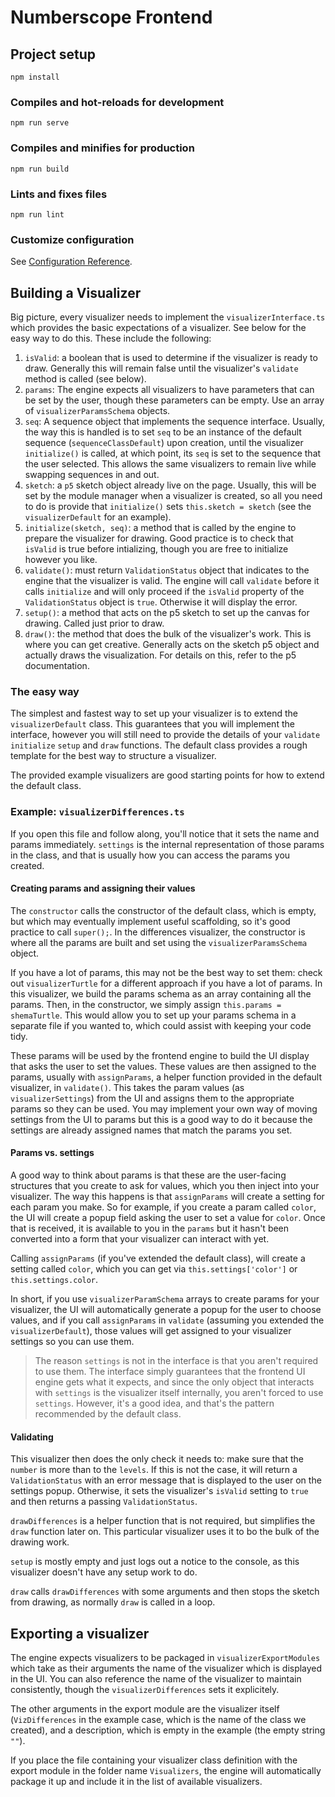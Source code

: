 # Numberscope Frontend

## Project setup
```
npm install
```

### Compiles and hot-reloads for development
```
npm run serve
```

### Compiles and minifies for production
```
npm run build
```

### Lints and fixes files
```
npm run lint
```

### Customize configuration
See [Configuration Reference](https://cli.vuejs.org/config/).

## Building a Visualizer

Big picture, every visualizer needs to implement the `visualizerInterface.ts` which provides the basic expectations of a visualizer. See below for the easy way to do this. These include the following:

1. `isValid`: a boolean that is used to determine if the visualizer is ready to draw. Generally this will remain false until the visualizer's `validate` method is called (see below).
2. `params`: The engine expects all visualizers to have parameters that can be set by the user, though these parameters can be empty. Use an array of `visualizerParamsSchema` objects.
3. `seq`: A sequence object that implements the sequence interface. Usually, the way this is handled is to set `seq` to be an instance of the default sequence (`sequenceClassDefault`) upon creation, until the visualizer `initialize()` is called, at which point, its `seq` is set to the sequence that the user selected. This allows the same visualizers to remain live while swapping sequences in and out.
4. `sketch`: a `p5` sketch object already live on the page. Usually, this will be set by the module manager when a visualizer is created, so all you need to do is provide that `initialize()` sets `this.sketch = sketch` (see the `visualizerDefault` for an example).
5. `initialize(sketch, seq)`: a method that is called by the engine to prepare the visualizer for drawing. Good practice is to check that `isValid` is true before intializing, though you are free to initialize however you like.
6. `validate()`: must return `ValidationStatus` object that indicates to the engine that the visualizer is valid. The engine will call `validate` before it calls `initialize` and will only proceed if the `isValid` property of the `ValidationStatus` object is `true`. Otherwise it will display the error.
7. `setup()`: a method that acts on the p5 sketch to set up the canvas for drawing. Called just prior to draw.
8. `draw()`: the method that does the bulk of the visualizer's work. This is where you can get creative. Generally acts on the sketch p5 object and actually draws the visualization. For details on this, refer to the p5 documentation.

### The easy way

The simplest and fastest way to set up your visualizer is to extend the `visualizerDefault` class. This guarantees that you will implement the interface, however you will still need to provide the details of your `validate` `initialize` `setup` and `draw` functions. The default class provides a rough template for the best way to structure a visualizer.

The provided example visualizers are good starting points for how to extend the default class.

### Example: `visualizerDifferences.ts`

If you open this file and follow along, you'll notice that it sets the name and params immediately. `settings` is the internal representation of those params in the class, and that is usually how you can access the params you created.

#### Creating params and assigning their values

The `constructor` calls the constructor of the default class, which is empty, but which may eventually implement useful scaffolding, so it's good practice to call `super();`. In the differences visualizer, the constructor is where all the params are built and set using the `visualizerParamsSchema` object.

If you have a lot of params, this may not be the best way to set them: check out `visualizerTurtle` for a different approach if you have a lot of params. In this visualizer, we build the params schema as an array containing all the params. Then, in the constructor, we simply assign `this.params = shemaTurtle`. This would allow you to set up your params schema in a separate file if you wanted to, which could assist with keeping your code tidy.

These params will be used by the frontend engine to build the UI display that asks the user to set the values. These values are then assigned to the params, usually with `assignParams`, a helper function provided in the default visualizer, in `validate()`. This takes the param values (as `visualizerSettings`) from the UI and assigns them to the appropriate params so they can be used. You may implement your own way of moving settings from the UI to params but this is a good way to do it because the settings are already assigned names that match the params you set.

#### Params vs. settings

A good way to think about params is that these are the user-facing structures that you create to ask for values, which you then inject into your visualizer. The way this happens is that `assignParams` will create a setting for each param you make. So for example, if you create a param called `color`, the UI will create a popup field asking the user to set a value for `color`. Once that is received, it is available to you in the `params` but it hasn't been converted into a form that your visualizer can interact with yet.

Calling `assignParams` (if you've extended the default class), will create a setting called `color`, which you can get via `this.settings['color']` or `this.settings.color`.

In short, if you use `visualizerParamSchema` arrays to create params for your visualizer, the UI will automatically generate a popup for the user to choose values, and if you call `assignParams` in `validate` (assuming you extended the `visualizerDefault`), those values will get assigned to your visualizer settings so you can use them.

> The reason `settings` is not in the interface is that you aren't required to use them. The interface simply guarantees that the frontend UI engine gets what it expects, and since the only object that interacts with `settings` is the visualizer itself internally, you aren't forced to use `settings`. However, it's a good idea, and that's the pattern recommended by the default class.

#### Validating
 This visualizer then does the only check it needs to: make sure that the `number` is more than to the `levels`. If this is not the case, it will return a `ValidationStatus` with an error message that is displayed to the user on the settings popup. Otherwise, it sets the visualizer's `isValid` setting to `true` and then returns a passing `ValidationStatus`.

`drawDifferences` is a helper function that is not required, but simplifies the `draw` function later on. This particular visualizer uses it to bo the bulk of the drawing work.

`setup` is mostly empty and just logs out a notice to the console, as this visualizer doesn't have any setup work to do.

`draw` calls `drawDifferences` with some arguments and then stops the sketch from drawing, as normally `draw` is called in a loop.

## Exporting a visualizer

The engine expects visualizers to be packaged in `visualizerExportModules` which take as their arguments the name of the visualizer which is displayed in the UI. You can also reference the name of the visualizer to maintain consistently, though the `visualizerDifferences` sets it explicitely.

The other arguments in the export module are the visualizer itself (`VizDifferences` in the example case, which is the name of the class we created), and a description, which is empty in the example (the empty string `""`).

If you place the file containing your visualizer class definition with the export module in the folder name `Visualizers`, the engine will automatically package it up and include it in the list of available visualizers.